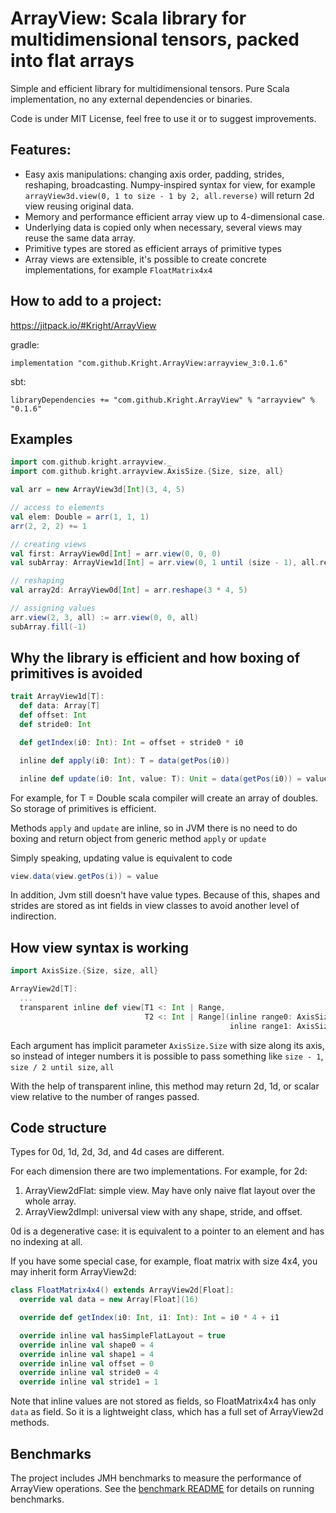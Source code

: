 # ArrayView: Scala library for multidimensional tensors, packed into flat arrays

Simple and efficient library for multidimensional tensors.
Pure Scala implementation, no any external dependencies or binaries.

Code is under MIT License, feel free to use it or to suggest improvements.

## Features:

* Easy axis manipulations: changing axis order, padding, strides, reshaping, broadcasting. Numpy-inspired syntax for view, for example
  `arrayView3d.view(0, 1 to size - 1 by 2, all.reverse)` will return 2d view reusing original data.
* Memory and performance efficient array view up to 4-dimensional case.
* Underlying data is copied only when necessary, several views may reuse the same data array.
* Primitive types are stored as efficient arrays of primitive types
* Array views are extensible, it's possible to create concrete implementations, for example `FloatMatrix4x4`

## How to add to a project:

https://jitpack.io/#Kright/ArrayView

gradle:
```
implementation "com.github.Kright.ArrayView:arrayview_3:0.1.6"
```

sbt:
```
libraryDependencies += "com.github.Kright.ArrayView" % "arrayview" % "0.1.6"
```

## Examples

```Scala
import com.github.kright.arrayview._
import com.github.kright.arrayview.AxisSize.{Size, size, all}

val arr = new ArrayView3d[Int](3, 4, 5)

// access to elements
val elem: Double = arr(1, 1, 1)
arr(2, 2, 2) += 1 

// creating views
val first: ArrayView0d[Int] = arr.view(0, 0, 0)
val subArray: ArrayView1d[Int] = arr.view(0, 1 until (size - 1), all.reverse)

// reshaping
val array2d: ArrayView0d[Int] = arr.reshape(3 * 4, 5)

// assigning values
arr.view(2, 3, all) := arr.view(0, 0, all)
subArray.fill(-1)
```

## Why the library is efficient and how boxing of primitives is avoided

```Scala
trait ArrayView1d[T]:
  def data: Array[T]
  def offset: Int
  def stride0: Int

  def getIndex(i0: Int): Int = offset + stride0 * i0

  inline def apply(i0: Int): T = data(getPos(i0))

  inline def update(i0: Int, value: T): Unit = data(getPos(i0)) = value
```

For example, for T = Double scala compiler will create an array of doubles. So storage of primitives is efficient.

Methods `apply` and `update` are inline, so in JVM there is no need to do boxing and return object from generic method
`apply` or `update`

Simply speaking, updating value is equivalent to code

```Scala
view.data(view.getPos(i)) = value
```

In addition, Jvm still doesn't have value types.
Because of this, shapes and strides are stored as int fields in view classes to avoid another level of indirection.

## How view syntax is working

```Scala
import AxisSize.{Size, size, all}

ArrayView2d[T]:
  ...
  transparent inline def view[T1 <: Int | Range,
                              T2 <: Int | Range](inline range0: AxisSize.Size ?=> T1,
                                                 inline range1: AxisSize.Size ?=> T2) = ...
```

Each argument has implicit parameter `AxisSize.Size` with size along its axis, so instead of integer numbers it is
possible to pass something like `size - 1`,
`size / 2 until size`, `all`

With the help of transparent inline, this method may return 2d, 1d, or scalar view relative to the number of ranges
passed.

## Code structure

Types for 0d, 1d, 2d, 3d, and 4d cases are different.

For each dimension there are two implementations. For example, for 2d:

1. ArrayView2dFlat: simple view. May have only naive flat layout over the whole array.
2. ArrayView2dImpl: universal view with any shape, stride, and offset.

0d is a degenerative case: it is equivalent to a pointer to an element and has no indexing at all.

If you have some special case, for example, float matrix with size 4x4, you may inherit form ArrayView2d:

```Scala
class FloatMatrix4x4() extends ArrayView2d[Float]:
  override val data = new Array[Float](16)

  override def getIndex(i0: Int, i1: Int): Int = i0 * 4 + i1

  override inline val hasSimpleFlatLayout = true  
  override inline val shape0 = 4
  override inline val shape1 = 4
  override inline val offset = 0
  override inline val stride0 = 4
  override inline val stride1 = 1
```

Note that inline values are not stored as fields, so FloatMatrix4x4 has only `data` as field.
So it is a lightweight class, which has a full set of ArrayView2d methods.

## Benchmarks

The project includes JMH benchmarks to measure the performance of ArrayView operations. See the [benchmark README](benchmark/README.md) for details on running benchmarks.
